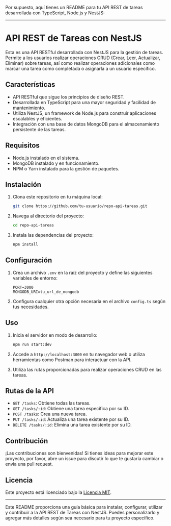 Por supuesto, aquí tienes un README para tu API REST de tareas desarrollada con TypeScript, Node.js y NestJS:

---

# API REST de Tareas con NestJS

Esta es una API RESTful desarrollada con NestJS para la gestión de tareas. Permite a los usuarios realizar operaciones CRUD (Crear, Leer, Actualizar, Eliminar) sobre tareas, así como realizar operaciones adicionales como marcar una tarea como completada o asignarla a un usuario específico.

## Características

- API RESTful que sigue los principios de diseño REST.
- Desarrollada en TypeScript para una mayor seguridad y facilidad de mantenimiento.
- Utiliza NestJS, un framework de Node.js para construir aplicaciones escalables y eficientes.
- Integración con una base de datos MongoDB para el almacenamiento persistente de las tareas.

## Requisitos

- Node.js instalado en el sistema.
- MongoDB instalado y en funcionamiento.
- NPM o Yarn instalado para la gestión de paquetes.

## Instalación

1. Clona este repositorio en tu máquina local:

   ```bash
   git clone https://github.com/tu-usuario/repo-api-tareas.git
   ```

2. Navega al directorio del proyecto:

   ```bash
   cd repo-api-tareas
   ```

3. Instala las dependencias del proyecto:

   ```bash
   npm install
   ```

## Configuración

1. Crea un archivo `.env` en la raíz del proyecto y define las siguientes variables de entorno:

   ```plaintext
   PORT=3000
   MONGODB_URI=tu_url_de_mongodb
   ```

2. Configura cualquier otra opción necesaria en el archivo `config.ts` según tus necesidades.

## Uso

1. Inicia el servidor en modo de desarrollo:

   ```bash
   npm run start:dev
   ```

2. Accede a `http://localhost:3000` en tu navegador web o utiliza herramientas como Postman para interactuar con la API.

3. Utiliza las rutas proporcionadas para realizar operaciones CRUD en las tareas.

## Rutas de la API

- `GET /tasks`: Obtiene todas las tareas.
- `GET /tasks/:id`: Obtiene una tarea específica por su ID.
- `POST /tasks`: Crea una nueva tarea.
- `PUT /tasks/:id`: Actualiza una tarea existente por su ID.
- `DELETE /tasks/:id`: Elimina una tarea existente por su ID.

## Contribución

¡Las contribuciones son bienvenidas! Si tienes ideas para mejorar este proyecto, por favor, abre un issue para discutir lo que te gustaría cambiar o envía una pull request.

## Licencia

Este proyecto está licenciado bajo la [Licencia MIT](https://opensource.org/licenses/MIT).

---

Este README proporciona una guía básica para instalar, configurar, utilizar y contribuir a la API REST de Tareas con NestJS. Puedes personalizarlo y agregar más detalles según sea necesario para tu proyecto específico.
